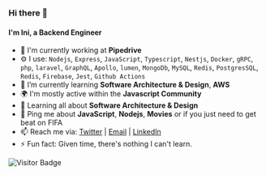 ### Hi there 👋

<!--
**ietienam/ietienam** is a ✨ _special_ ✨ repository because its `README.md` (this file) appears on your GitHub profile.

![Profile views counter](https://caneco.dev/github-profile-view-counter.svg)
-->

#### I'm Ini, a Backend Engineer

- 🏢 I'm currently working at **Pipedrive**
- ⚙️ I use: `Nodejs`, `Express`, `JavaScript`, `Typescript`, `Nestjs`, `Docker`, `gRPC`, `php`, `laravel`, `GraphQL`, `Apollo`, `lumen`, `MongoDb`, `MySQL`, `Redis`, `PostgresSQL`, `Redis`, `Firebase`, `Jest`, `Github Actions`
- 🌱 I’m currently learning **Software Architecture & Design**, **AWS**
- 🌍 I'm mostly active within the **Javascript Community**
- 🌱 Learning all about **Software Architecture & Design**
- 💬 Ping me about **JavaScript**, **Nodejs**, **Movies** or if you just need to get beat on FIFA
- 📫 Reach me via: [Twitter](https://twitter.com/etienam_ini) | [Email](mailto:ietienam@gmail.com) | [LinkedIn](https://www.linkedin.com/in/ietienam/)
- ⚡️ Fun fact: Given time, there's nothing I can't learn. 
<p align='center'>
    

![Visitor Badge](https://visitor-badge.laobi.icu/badge?page_id=ietienam)
</p>
